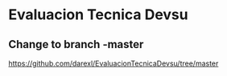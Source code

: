 # Evaluacion Tecnica Devsu
## Change to branch -master
https://github.com/darexl/EvaluacionTecnicaDevsu/tree/master
